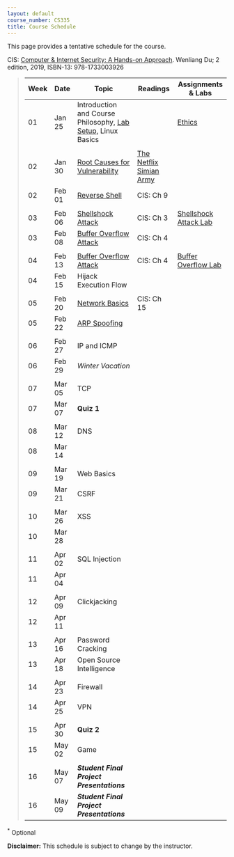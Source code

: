 ```yaml
---
layout: default
course_number: CS335
title: Course Schedule
---
```


This page provides a tentative schedule for the course.

CIS: <a href="https://ycp.textbookx.com/institutional/index.php?action=browse&utm_audience=f&utm_domain=ycp#/books/4137537/">Computer & Internet Security: A Hands-on Approach</a>. Wenliang Du; 2 edition, 2019, ISBN-13: 978-1733003926

>  Week    | Date     | Topic        | Readings   | Assignments & Labs                                  
> -------- | -------- | ------------ | ---------- | -------------------------------------
> 01 | Jan 25 | Introduction and Course Philosophy, [Lab Setup](../labs/setup.html), Linux Basics | | [Ethics](../assignments/ethics.html)
> | | | |
> 02 | Jan 30 | [Root Causes for Vulnerability](../slides/01_Reason_Vulnerability.pdf) | [The Netflix Simian Army](https://netflixtechblog.com/the-netflix-simian-army-16e57fbab116) |
> 02 | Feb 01 | [Reverse Shell](../slides/09_Reverse_Shell.pdf)| CIS: Ch 9 | |  
> | | | |
> 03 | Feb 06 | [Shellshock Attack](../slides/03_Shellshock.pdf) | CIS: Ch 3 | [Shellshock Attack Lab](../labs/shellshock.html)
> 03 | Feb 08 | [Buffer Overflow Attack](../slides/04_Buffer_Overflow.pdf) | CIS: Ch 4 | 
> | | | |
> 04 | Feb 13 | [Buffer Overflow Attack](../slides/04_Buffer_Overflow.pdf) | CIS: Ch 4 | [Buffer Overflow Lab](../labs/buffer_overflow.html) 
> 04 | Feb 15 | Hijack Execution Flow | |
> | | | |
> 05 | Feb 20 | [Network Basics](../slides/Network_Basics.pdf) | CIS: Ch 15 | 
> 05 | Feb 22 | [ARP Spoofing](../slides/ARP_Spoofing.pdf) | | 
> | | | |
> 06 | Feb 27 | IP and ICMP | | 
> 06 | Feb 29 | _Winter Vacation_ | |
> | | | |
> 07 | Mar 05 | TCP | | 
> 07 | Mar 07 | __Quiz 1__ | |
> | | | |
> 08 | Mar 12 | DNS | | 
> 08 | Mar 14 | | |
> | | | |
> 09 | Mar 19 | Web Basics | |
> 09 | Mar 21 | CSRF | | 
> | | | |
> 10 | Mar 26 | XSS | | 
> 10 | Mar 28 | | | 
> | | | |
> 11 | Apr 02 | SQL Injection | | 
> 11 | Apr 04 | | |
> | | | |
> 12 | Apr 09 | Clickjacking | |
> 12 | Apr 11 | | | 
> | | | |
> 13 | Apr 16 | Password Cracking | | 
> 13 | Apr 18 | Open Source Intelligence | |
> | | | |
> 14 | Apr 23 | Firewall | |
> 14 | Apr 25 | VPN | |
> | | | |
> 15 | Apr 30 | __Quiz 2__| |
> 15 | May 02 | Game | |
> | | | |
> 16 | May 07 | *__Student Final Project Presentations__* | 
> 16 | May 09 | *__Student Final Project Presentations__* | 

<sup>*</sup> Optional 

**Disclaimer:** This schedule is subject to change by the instructor.
